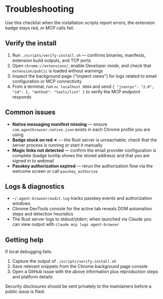 # Troubleshooting

Use this checklist when the installation scripts report errors, the extension badge stays red, or MCP calls fail.

## Verify the install

1. Run `./scripts/verify-install.sh` — confirms binaries, manifests, extension build outputs, and TCP ports
2. Open `chrome://extensions/`, enable *Developer mode*, and check that `extension/public` is loaded without warnings
3. Inspect the background page ("Inspect views") for logs related to email configuration or MCP connectivity
4. From a terminal, run `nc localhost 8084` and send `{ "jsonrpc": "2.0", "id": 1, "method": "tools/list" }` to verify the MCP endpoint responds

## Common issues

- **Native messaging manifest missing** — ensure `com.agentbrowser.native.json` exists in each Chrome profile you are using
- **Badge stuck on red ✗** — the Rust server is unreachable; check that the server process is running or start it manually
- **Magic links not detected** — confirm the email provider configuration is complete (badge tooltip shows the stored address) and that you are signed in to webmail
- **Passkey authorization expired** — rerun the authorization flow via the welcome screen or call `passkey_authorize`

## Logs & diagnostics

- `~/.agent-browser/audit.log` tracks passkey events and authorization windows
- Chrome DevTools console for the active tab reveals DOM automation steps and detection heuristics
- The Rust server logs to stdout/stderr; when launched via Claude you can view output with `claude mcp logs agent-browser`

## Getting help

If local debugging fails:

1. Capture the output of `./scripts/verify-install.sh`
2. Save relevant snippets from the Chrome background page console
3. Open a GitHub issue with the above information plus reproduction steps and platform details

Security disclosures should be sent privately to the maintainers before a public issue is filed.
